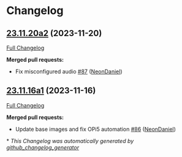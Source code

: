 # Changelog

## [23.11.20a2](https://github.com/NeonGeckoCom/neon_debos/tree/23.11.20a2) (2023-11-20)

[Full Changelog](https://github.com/NeonGeckoCom/neon_debos/compare/23.11.16a1...23.11.20a2)

**Merged pull requests:**

- Fix misconfigured audio [\#87](https://github.com/NeonGeckoCom/neon_debos/pull/87) ([NeonDaniel](https://github.com/NeonDaniel))

## [23.11.16a1](https://github.com/NeonGeckoCom/neon_debos/tree/23.11.16a1) (2023-11-16)

[Full Changelog](https://github.com/NeonGeckoCom/neon_debos/compare/23.10.26...23.11.16a1)

**Merged pull requests:**

- Update base images and fix OPi5 automation [\#86](https://github.com/NeonGeckoCom/neon_debos/pull/86) ([NeonDaniel](https://github.com/NeonDaniel))



\* *This Changelog was automatically generated by [github_changelog_generator](https://github.com/github-changelog-generator/github-changelog-generator)*
